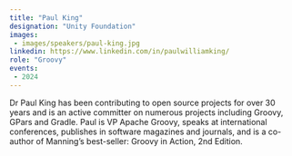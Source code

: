 ```yaml
---
title: "Paul King"
designation: "Unity Foundation"
images:
 - images/speakers/paul-king.jpg
linkedin: https://www.linkedin.com/in/paulwilliamking/
role: "Groovy"
events:
 - 2024
---
```


Dr Paul King has been contributing to open source projects for over 30 years and is an active committer on numerous projects including Groovy, GPars and Gradle. Paul is VP Apache Groovy, speaks at international conferences, publishes in software magazines and journals, and is a co-author of Manning’s best-seller: Groovy in Action, 2nd Edition.
